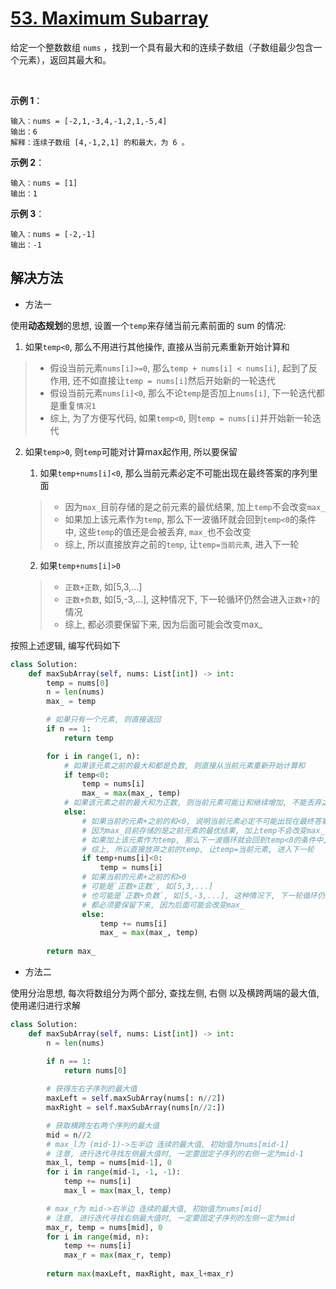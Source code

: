 # [53. Maximum Subarray](https://leetcode.com/problems/maximum-subarray/)

给定一个整数数组 `nums` ，找到一个具有最大和的连续子数组（子数组最少包含一个元素），返回其最大和。

 

**示例 1**：
```
输入：nums = [-2,1,-3,4,-1,2,1,-5,4]
输出：6
解释：连续子数组 [4,-1,2,1] 的和最大，为 6 。
```


**示例 2**：
```
输入：nums = [1]
输出：1
```

**示例 3**：
```
输入：nums = [-2,-1]
输出：-1
```

## 解决方法
* 方法一

使用**动态规划**的思想, 设置一个`temp`来存储当前元素前面的 sum 的情况:
1. 如果`temp<0`, 那么不用进行其他操作, 直接从当前元素重新开始计算和
> * 假设当前元素`nums[i]>=0`, 那么`temp + nums[i] < nums[i]`, 起到了反作用, 还不如直接让`temp = nums[i]`然后开始新的一轮迭代
> * 假设当前元素`nums[i]<0`, 那么不论`temp`是否加上`nums[i]`, 下一轮迭代都是重复`情况1`
> * 综上, 为了方便写代码, 如果`temp<0`, 则`temp = nums[i]`并开始新一轮迭代

2. 如果`temp>0`, 则`temp`可能对计算max起作用, 所以要保留
    1. 如果`temp+nums[i]<0`, 那么当前元素必定不可能出现在最终答案的序列里面
    > * 因为`max_`目前存储的是之前元素的最优结果, 加上`temp`不会改变`max_`
    > * 如果加上该元素作为`temp`, 那么下一波循环就会回到`temp<0`的条件中, 这些`temp`的值还是会被丢弃, `max_`也不会改变
    > * 综上, 所以直接放弃之前的`temp`, 让`temp=当前元素`, 进入下一轮

    2. 如果`temp+nums[i]>0`
    > * `正数+正数`, 如[5,3,...]
    > * `正数+负数`, 如[5,-3,...], 这种情况下, 下一轮循环仍然会进入`正数+?`的情况
    > * 综上, 都必须要保留下来, 因为后面可能会改变max_

按照上述逻辑, 编写代码如下

```py
class Solution:
    def maxSubArray(self, nums: List[int]) -> int:
        temp = nums[0]
        n = len(nums)
        max_ = temp

        # 如果只有一个元素, 则直接返回
        if n == 1:
            return temp

        for i in range(1, n):
            # 如果该元素之前的最大和都是负数, 则直接从当前元素重新开始计算和
            if temp<0:
                temp = nums[i]
                max_ = max(max_, temp)
            # 如果该元素之前的最大和为正数, 则当前元素可能让和继续增加, 不能丢弃之前的和(temp)
            else:
                # 如果当前的元素+之前的和<0, 说明当前元素必定不可能出现在最终答案的序列里面
                # 因为max_目前存储的是之前元素的最优结果, 加上temp不会改变max_
                # 如果加上该元素作为temp, 那么下一波循环就会回到temp<0的条件中, 这些temp的值还是会被丢弃, max_也不会改变
                # 综上, 所以直接放弃之前的temp, 让temp=当前元素, 进入下一轮
                if temp+nums[i]<0:
                    temp = nums[i]
                # 如果当前的元素+之前的和>0
                # 可能是`正数+正数`, 如[5,3,...]
                # 也可能是`正数+负数`, 如[5,-3,...], 这种情况下, 下一轮循环仍然会进入`正数+?`的情况
                # 都必须要保留下来, 因为后面可能会改变max_
                else:
                    temp += nums[i]
                    max_ = max(max_, temp)
        
        return max_
```

* 方法二

使用分治思想, 每次将数组分为两个部分, 查找左侧, 右侧 以及横跨两端的最大值, 使用递归进行求解

```py
class Solution:
    def maxSubArray(self, nums: List[int]) -> int:
        n = len(nums)

        if n == 1:
            return nums[0]
        
        # 获得左右子序列的最大值
        maxLeft = self.maxSubArray(nums[: n//2])
        maxRight = self.maxSubArray(nums[n//2:])

        # 获取横跨左右两个序列的最大值
        mid = n//2
        # max_l为 (mid-1)->左半边 连续的最大值, 初始值为nums[mid-1]
        # 注意, 进行迭代寻找左侧最大值时, 一定要固定子序列的右侧一定为mid-1
        max_l, temp = nums[mid-1], 0
        for i in range(mid-1, -1, -1):
            temp += nums[i]
            max_l = max(max_l, temp)

        # max_r为 mid->右半边 连续的最大值, 初始值为nums[mid]
        # 注意, 进行迭代寻找右侧最大值时, 一定要固定子序列的左侧一定为mid
        max_r, temp = nums[mid], 0
        for i in range(mid, n):
            temp += nums[i]
            max_r = max(max_r, temp)
        
        return max(maxLeft, maxRight, max_l+max_r)
```